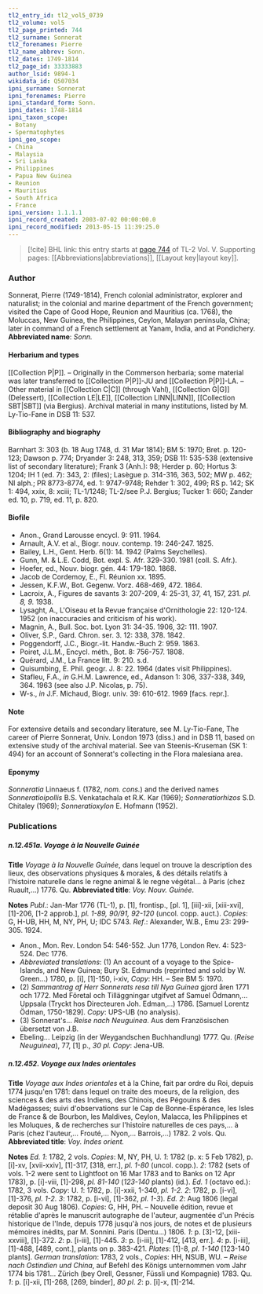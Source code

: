 ```yaml
---
tl2_entry_id: tl2_vol5_0739
tl2_volume: vol5
tl2_page_printed: 744
tl2_surname: Sonnerat
tl2_forenames: Pierre
tl2_name_abbrev: Sonn.
tl2_dates: 1749-1814
tl2_page_id: 33333883
author_lsid: 9894-1
wikidata_id: Q507034
ipni_surname: Sonnerat
ipni_forenames: Pierre
ipni_standard_form: Sonn.
ipni_dates: 1748-1814
ipni_taxon_scope: 
- Botany
- Spermatophytes
ipni_geo_scope: 
- China
- Malaysia
- Sri Lanka
- Philippines
- Papua New Guinea
- Reunion
- Mauritius
- South Africa
- France
ipni_version: 1.1.1.1
ipni_record_created: 2003-07-02 00:00:00.0
ipni_record_modified: 2013-05-15 11:39:25.0
---
```



> [!cite] BHL link: this entry starts at [page 744](https://www.biodiversitylibrary.org/page/33333883) of TL-2 Vol. V.
> Supporting pages: [[Abbreviations|abbreviations]], [[Layout key|layout key]].

### Author

Sonnerat, Pierre (1749-1814), French colonial administrator, explorer and naturalist; in the colonial and marine department of the French government; visited the Cape of Good Hope, Reunion and Mauritius (ca. 1768), the Moluccas, New Guinea, the Philippines, Ceylon, Malayan peninsula, China; later in command of a French settlement at Yanam, India, and at Pondichery. 
**Abbreviated name**: *Sonn.*

#### Herbarium and types

[[Collection P|P]]. – Originally in the Commerson herbaria; some material was later transferred to [[Collection P|P]]-JU and [[Collection P|P]]-LA. – Other material in [[Collection C|C]] (through Vahl), [[Collection G|G]] (Delessert), [[Collection LE|LE]], [[Collection LINN|LINN]], [[Collection SBT|SBT]] (via Bergius). Archival material in many institutions, listed by M. Ly-Tio-Fane in DSB 11: 537.

#### Bibliography and biography

Barnhart 3: 303 (b. 18 Aug 1748, d. 31 Mar 1814); BM 5: 1970; Bret. p. 120-123; Dawson p. 774; Dryander 3: 248, 313, 359; DSB 11: 535-538 (extensive list of secondary literature); Frank 3 (Anh.): 98; Herder p. 60; Hortus 3: 1204; IH 1 (ed. 7): 343, 2: (files); Lasègue p. 314-316, 363, 502; MW p. 462; NI alph.; PR 8773-8774, ed. 1: 9747-9748; Rehder 1: 302, 499; RS p. 142; SK 1: 494, xxix, 8: xciii; TL-1/1248; TL-2/see P.J. Bergius; Tucker 1: 660; Zander ed. 10, p. 719, ed. 11, p. 820.

#### Biofile

- Anon., Grand Larousse encycl. 9: 911. 1964.
- Arnault, A.V. et al., Biogr. nouv. contemp. 19: 246-247. 1825.
- Bailey, L.H., Gent. Herb. 6(1): 14. 1942 (Palms Seychelles).
- Gunn, M. & L.E. Codd, Bot. expl. S. Afr. 329-330. 1981 (coll. S. Afr.).
- Hoefer, ed., Nouv. biogr. gén. 44: 179-180. 1868.
- Jacob de Cordemoy, E., Fl. Réunion xx. 1895.
- Jessen, K.F.W., Bot. Gegenw. Vorz. 468-469, 472. 1864.
- Lacroix, A., Figures de savants 3: 207-209, 4: 25-31, 37, 41, 157, 231. *pl. 8, 9.* 1938.
- Lysaght, A., L'Oiseau et la Revue française d'Ornithologie 22: 120-124. 1952 (on inaccuracies and criticism of his work).
- Magnin, A., Bull. Soc. bot. Lyon 31: 34-35. 1906, 32: 111. 1907.
- Oliver, S.P., Gard. Chron. ser. 3. 12: 338, 378. 1842.
- Poggendorff, J.C., Biogr.-lit. Handw.-Buch 2: 959. 1863.
- Poiret, J.L.M., Encycl. méth., Bot. 8: 756-757. 1808.
- Quérard, J.M., La France litt. 9: 210. s.d.
- Quisumbing, E. Phil. geogr. J. 8: 22. 1964 (dates visit Philippines).
- Stafleu, F.A., *in* G.H.M. Lawrence, ed., Adanson 1: 306, 337-338, 349, 364. 1963 (see also J.P. Nicolas, p. 75).
- W-s., *in* J.F. Michaud, Biogr. univ. 39: 610-612. 1969 \[facs. repr.\].

#### Note

For extensive details and secondary literature, see M. Ly-Tio-Fane, The career of Pierre Sonnerat, Univ. London 1973 (diss.) and in DSB 11, based on extensive study of the archival material. See van Steenis-Kruseman (SK 1: 494) for an account of Sonnerat's collecting in the Flora malesiana area.

#### Eponymy

*Sonneratia* Linnaeus f. (1782, *nom. cons.*) and the derived names *Sonneratioipollis* B.S. Venkatachala et R.K. Kar (1969); *Sonneratiorhizos* S.D. Chitaley (1969); *Sonneratioxylon* E. Hofmann (1952).

### Publications

##### n.12.451a. Voyage à la Nouvelle Guinée

**Title**
*Voyage à la Nouvelle Guinée*, dans lequel on trouve la description des lieux, des observations physiques & morales, & des détails relatifs à l'histoire naturelle dans le regne animal & le regne végétal... à Paris (chez Ruault,...) 1776. Qu.
**Abbreviated title**: *Voy. Nouv. Guinée*.

**Notes**
*Publ*.: Jan-Mar 1776 (TL-1), p. \[1\], frontisp., \[pl. 1\], \[iii\]-xii, \[xiii-xvi\], \[1\]-206, \[1-2 approb.\], *pl. 1-89, 90/91, 92-120* (uncol. copp. auct.). *Copies*: G, H-UB, HH, M, NY, PH, U; IDC 5743.
*Ref*.: Alexander, W.B., Emu 23: 299-305. 1924.
- Anon., Mon. Rev. London 54: 546-552. Jun 1776, London Rev. 4: 523-524. Dec 1776.
- *Abbreviated translations*: (1) An account of a voyage to the Spice-Islands, and New Guinea; Bury St. Edmunds (reprinted and sold by W. Green...) 1780, p. \[i\], \[1\]-150, i-xiv, *Copy*: HH. – See BM 5: 1970.
- (2) *Sammantrag af Herr Sonnerats resa till Nya Guinea* gjord åren 1771 och 1772. Med Företal och Tilläggningar utgifvet af Samuel Ödmann,... Uppsala (Tryckt hos Directeuren Joh. Edman,...) 1786. \[Samuel Lorentz Ödman, 1750-1829\]. *Copy*: UPS-UB (no analysis).
- (3) Sonnerat's... *Reise nach Neuguinea*. Aus dem Französischen übersetzt von J.B.
- Ebeling... Leipzig (in der Weygandschen Buchhandlung) 1777. Qu. (*Reise Neuguinea*), 77, \[1\] p., *30 pl. Copy*: Jena-UB.

##### n.12.452. Voyage aux Indes orientales

**Title**
*Voyage aux Indes orientales* et à la Chine, fait par ordre du Roi, depuis 1774 jusqu'en 1781: dans lequel on traite des moeurs, de la religion, des sciences & des arts des Indiens, des Chinois, des Pégouins & des Madégasses; suivi d'observations sur le Cap de Bonne-Espérance, les Isles de France & de Bourbon, les Maldives, Ceylon, Malacca, les Philippines et les Moluques, & de recherches sur l'histoire naturelles de ces pays,... à Paris (chez l'auteur,... Frouté,... Nyon,... Barrois,...) 1782. 2 vols. Qu.
**Abbreviated title**: *Voy. Indes orient.*

**Notes**
*Ed. 1*: 1782, 2 vols. *Copies*: M, NY, PH, U.
*1*: 1782 (p. x: 5 Feb 1782), p. \[i\]-xv, \[xvii-xxiv\], \[1\]-317, \[318, err.\], *pl. 1-80* (uncol. copp.).
*2*: 1782 (sets of vols. 1-2 were sent to Lightfoot on 16 Mar 1783 and to Banks on 12 Apr 1783), p. \[i\]-viii, \[1\]-298, *pl. 81-140* (*123-140* plants) (id.).
*Ed. 1* (octavo ed.): 1782, 3 vols. *Copy*: U.
*1*: 1782, p. \[i\]-xxii, 1-340, *pl. 1-2.*
*2*: 1782, p. \[i-vi\], \[1\]-376, *pl. 1-2.*
*3*: 1782, p. \[i-vi\], \[1\]-362, *pl. 1-3*).
*Ed. 2*: Aug 1806 (legal deposit 30 Aug 1806). *Copies*: G, HH, PH. – Nouvelle édition, revue et rétablie d'après le manuscrit autographe de l'auteur, augmentée d'un Précis historique de l'Inde, depuis 1778 jusqu'à nos jours, de notes et de plusieurs mémoires inédits, par M. Sonnini. Paris (Dentu...) 1806.
*1*: p. \[3\]-12, \[xiii-xxviii\], \[1\]-372.
*2*: p. \[i-iii\], \[1\]-445.
*3*: p. \[i-iii\], \[1\]-412, \[413, err.\].
*4*: p. \[i-iii\], \[1\]-488, \[489, cont.\], plants on p. 383-421. *Plates*: \[1\]-8, *pl. 1-140* \[123-140 plants\].
*German translation*: 1783, 2 vols., *Copies*: HH, NSUB, WU. – *Reise nach Ostindien und China*, auf Befehl des Königs unternommen vom Jahr 1774 bis 1781... Zürich (bey Orell, Gessner, Füssli und Kompagnie) 1783. Qu.
*1*: p. \[i\]-xii, \[1\]-268, \[269, binder\], *80 pl*.
*2*: p. \[i\]-x, \[1\]-214.

